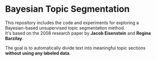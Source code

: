 # Bayesian Topic Segmentation

This repository includes the code and experiments for exploring a Bayesian-based unsupervised topic segmentation method.  
It's based on the 2008 research paper by **Jacob Eisenstein** and **Regina Barzilay**.

The goal is to automatically divide text into meaningful topic sections **without using any labeled data**.

